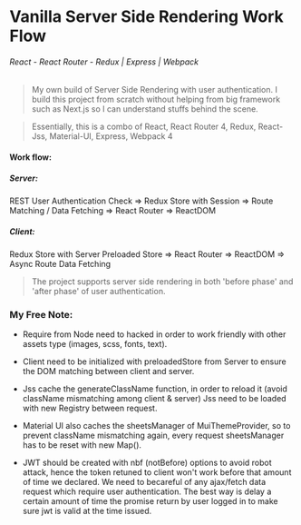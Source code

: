 # Vanilla Server Side Rendering Work Flow
###### React - React Router - Redux | Express | Webpack

> My own build of Server Side Rendering with user authentication.
> I build this project from scratch without helping from big framework such as Next.js
> so I can understand stuffs behind the scene.

> Essentially, this is a combo of React, React Router 4, Redux, React-Jss, Material-UI, Express, Webpack 4

#### Work flow:
##### Server: 
REST User Authentication Check => Redux Store with Session => Route Matching / Data Fetching => React Router => ReactDOM
##### Client:
Redux Store with Server Preloaded Store => React Router => ReactDOM => Async Route Data Fetching

> The project supports server side rendering in both 'before phase' and 'after phase' of user authentication.

### My Free Note:
- Require from Node need to hacked in order to work friendly with other assets type (images, scss, fonts, text).

- Client need to be initialized with preloadedStore from Server to ensure the DOM matching between client and server.

- Jss cache the generateClassName function, in order to reload it (avoid className mismatching among client & server) Jss need to be loaded with new Registry between request.

- Material UI also caches the sheetsManager of MuiThemeProvider, so to prevent className mismatching again, every request sheetsManager has to be reset with new Map().

- JWT should be created with nbf (notBefore) options to avoid robot attack, hence the token retuned to client won't work before that amount of time we declared. We need to becareful of any ajax/fetch data request which require user authentication. The best way is delay a certain amount of time the promise return by user logged in to make sure jwt is valid at the time issued.
